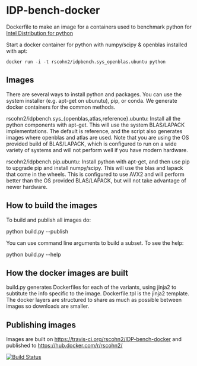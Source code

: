 # IDP-bench-docker
Dockerfile to make an image for a containers used to benchmark python for [Intel Distribution for python](https://software.intel.com/en-us/intel-distribution-for-python)

Start a docker container for python with numpy/scipy & openblas installed with apt:

    docker run -i -t rscohn2/idpbench.sys_openblas.ubuntu python

## Images

There are several ways to install python and packages. You can use the system installer (e.g. apt-get on ubunutu), pip, or conda. We generate docker containers for the common methods.

rscohn2/idpbench.sys_{openblas,atlas,reference}.ubuntu: Install all the python components with apt-get. This will use the system BLAS/LAPACK implementations. The default is reference, and the script also generates images where openblas and atlas are used. Note that you are using the OS provided build of BLAS/LAPACK, which is configured to run on a wide variety of systems and will not perform well if you have modern hardware.

rscohn2/idpbench.pip.ubuntu: Install python with apt-get, and then use pip to upgrade pip and install numpy/scipy. This will use the blas and lapack that come in the wheels. This is configured to use AVX2 and will perform better than the OS provided BLAS/LAPACK, but will not take advantage of newer hardware.

## How to build the images

To build and publish all images do:

   python build.py --publish

You can use command line arguments to build a subset. To see the help:

   python build.py --help

## How the docker images are built

build.py generates Dockerfiles for each of the variants, using jinja2 to
subtitute the info specific to the image. Dockerfile.tpl is the jinja2
template. The docker layers are structured to share as much as possible between
images so downloads are smaller.

## Publishing images

Images are built on https://travis-ci.org/rscohn2/IDP-bench-docker and
published to https://hub.docker.com/r/rscohn2/

[![Build Status](https://travis-ci.org/rscohn2/IDP-bench-docker.svg?branch=master)](https://travis-ci.org/rscohn2/IDP-bench-docker)

